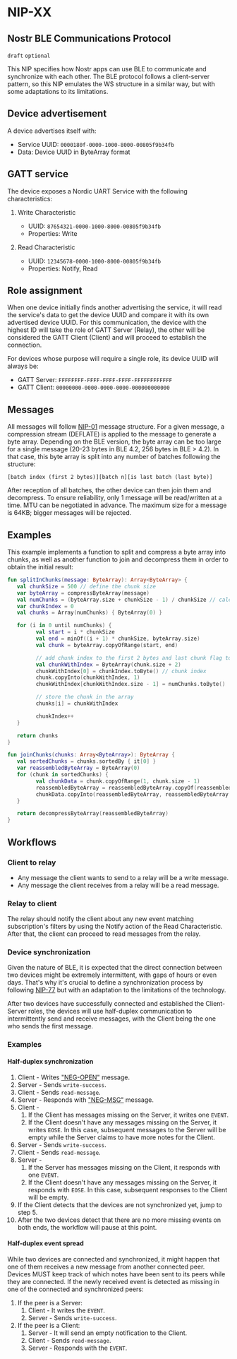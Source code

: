 NIP-XX
======

Nostr BLE Communications Protocol
---------------------------------

`draft` `optional`

This NIP specifies how Nostr apps can use BLE to communicate and synchronize with each other. The BLE protocol follows a client-server pattern, so this NIP emulates the WS structure in a similar way, but with some adaptations to its limitations.

## Device advertisement
A device advertises itself with:
- Service UUID: `0000180f-0000-1000-8000-00805f9b34fb`
- Data: Device UUID in ByteArray format

## GATT service
The device exposes a Nordic UART Service with the following characteristics:

1. Write Characteristic
   - UUID: `87654321-0000-1000-8000-00805f9b34fb`
   - Properties: Write

2. Read Characteristic
   - UUID: `12345678-0000-1000-8000-00805f9b34fb`
   - Properties: Notify, Read

## Role assignment

When one device initially finds another advertising the service, it will read the service's data to get the device UUID and compare it with its own advertised device UUID. For this communication, the device with the highest ID will take the role of GATT Server (Relay), the other will be considered the GATT Client (Client) and will proceed to establish the connection.

For devices whose purpose will require a single role, its device UUID will always be:

- GATT Server: `FFFFFFFF-FFFF-FFFF-FFFF-FFFFFFFFFFFF`
- GATT Client: `00000000-0000-0000-0000-000000000000`

## Messages

All messages will follow [NIP-01](/01.md) message structure. For a given message, a compression stream (DEFLATE) is applied to the message to generate a byte array. Depending on the BLE version, the byte array can be too large for a single message (20-23 bytes in BLE 4.2, 256 bytes in BLE > 4.2). In that case, this byte array is split into any number of batches following the structure:

```
[batch index (first 2 bytes)][batch n][is last batch (last byte)]
```
After reception of all batches, the other device can then join them and decompress. To ensure reliability, only 1 message will be read/written at a time. MTU can be negotiated in advance. The maximum size for a message is 64KB; bigger messages will be rejected.

## Examples

This example implements a function to split and compress a byte array into chunks, as well as another function to join and decompress them in order to obtain the initial result:

```kotlin
fun splitInChunks(message: ByteArray): Array<ByteArray> {
   val chunkSize = 500 // define the chunk size
   var byteArray = compressByteArray(message)
   val numChunks = (byteArray.size + chunkSize - 1) / chunkSize // calculate the number of chunks
   var chunkIndex = 0
   val chunks = Array(numChunks) { ByteArray(0) }

   for (i in 0 until numChunks) {
         val start = i * chunkSize
         val end = minOf((i + 1) * chunkSize, byteArray.size)
         val chunk = byteArray.copyOfRange(start, end)

         // add chunk index to the first 2 bytes and last chunk flag to the last byte
         val chunkWithIndex = ByteArray(chunk.size + 2)
         chunkWithIndex[0] = chunkIndex.toByte() // chunk index
         chunk.copyInto(chunkWithIndex, 1)
         chunkWithIndex[chunkWithIndex.size - 1] = numChunks.toByte()

         // store the chunk in the array
         chunks[i] = chunkWithIndex

         chunkIndex++
   }

   return chunks
}

fun joinChunks(chunks: Array<ByteArray>): ByteArray {
   val sortedChunks = chunks.sortedBy { it[0] }
   var reassembledByteArray = ByteArray(0)
   for (chunk in sortedChunks) {
         val chunkData = chunk.copyOfRange(1, chunk.size - 1)
         reassembledByteArray = reassembledByteArray.copyOf(reassembledByteArray.size + chunkData.size)
         chunkData.copyInto(reassembledByteArray, reassembledByteArray.size - chunkData.size)
   }

   return decompressByteArray(reassembledByteArray)
}

```

## Workflows

### Client to relay

- Any message the client wants to send to a relay will be a write message.
- Any message the client receives from a relay will be a read message.

### Relay to client

The relay should notify the client about any new event matching subscription's filters by using the Notify action of the Read Characteristic. After that, the client can proceed to read messages from the relay.

### Device synchronization

Given the nature of BLE, it is expected that the direct connection between two devices might be extremely intermittent, with gaps of hours or even days. That's why it's crucial to define a synchronization process by following [NIP-77](./77.md) but with an adaptation to the limitations of the technology.

After two devices have successfully connected and established the Client-Server roles, the devices will use half-duplex communication to intermittently send and receive messages, with the Client being the one who sends the first message.

### Examples

#### Half-duplex synchronization

1. Client - Writes ["NEG-OPEN"](/77.md#initial-message-client-to-relay) message.
2. Server - Sends `write-success`.
3. Client - Sends `read-message`.
4. Server - Responds with ["NEG-MSG"](./77.md#subsequent-messages-bidirectional) message.
5. Client -
   1. If the Client has messages missing on the Server, it writes one `EVENT`.
   2. If the Client doesn't have any messages missing on the Server, it writes `EOSE`. In this case, subsequent messages to the Server will be empty while the Server claims to have more notes for the Client.
6. Server - Sends `write-success`.
7. Client - Sends `read-message`.
8. Server -
   1. If the Server has messages missing on the Client, it responds with one `EVENT`.
   2. If the Client doesn't have any messages missing on the Server, it responds with `EOSE`. In this case, subsequent responses to the Client will be empty.
9. If the Client detects that the devices are not synchronized yet, jump to step 5.
10. After the two devices detect that there are no more missing events on both ends, the workflow will pause at this point.

#### Half-duplex event spread

While two devices are connected and synchronized, it might happen that one of them receives a new message from another connected peer. Devices MUST keep track of which notes have been sent to its peers while they are connected. If the newly received event is detected as missing in one of the connected and synchronized peers:

1. If the peer is a Server:
   1. Client - It writes the `EVENT`.
   2. Server - Sends `write-success`.
2. If the peer is a Client:
   1. Server - It will send an empty notification to the Client.
   2. Client - Sends `read-message`.
   3. Server - Responds with the `EVENT`.
